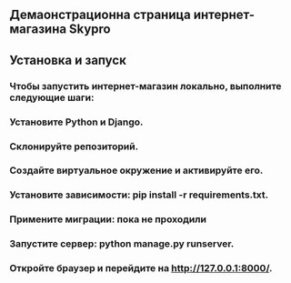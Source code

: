## Демаонстрационна страница интернет-магазина Skypro

## Установка и запуск
### Чтобы запустить интернет-магазин локально, выполните следующие шаги:

### Установите Python и Django.
### Склонируйте репозиторий.
### Создайте виртуальное окружение и активируйте его.
### Установите зависимости: pip install -r requirements.txt.
### Примените миграции: пока не проходили
### Запустите сервер: python manage.py runserver.
### Откройте браузер и перейдите на http://127.0.0.1:8000/.